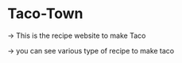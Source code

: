# Taco-Town

-> This is the recipe website to make Taco

-> you can see various type of recipe to make taco
